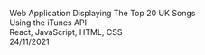 Web Application Displaying The Top 20 UK Songs      
Using the iTunes API      
React, JavaScript, HTML, CSS      
24/11/2021
